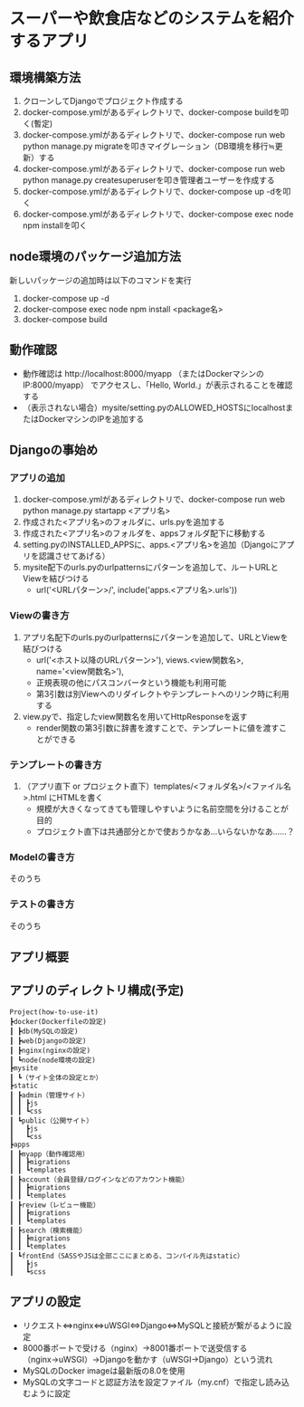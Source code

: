 # スーパーや飲食店などのシステムを紹介するアプリ

## 環境構築方法
1. クローンしてDjangoでプロジェクト作成する<br>
2. docker-compose.ymlがあるディレクトリで、docker-compose buildを叩く(暫定) <br>
3. docker-compose.ymlがあるディレクトリで、docker-compose run web python manage.py migrateを叩きマイグレーション（DB環境を移行≒更新）する<br>
4. docker-compose.ymlがあるディレクトリで、docker-compose run web python manage.py createsuperuserを叩き管理者ユーザーを作成する<br>
5. docker-compose.ymlがあるディレクトリで、docker-compose up -dを叩く<br>
6. docker-compose.ymlがあるディレクトリで、docker-compose exec node npm installを叩く

## node環境のパッケージ追加方法
新しいパッケージの追加時は以下のコマンドを実行  

1. docker-compose up -d  
2. docker-compose exec node npm install <package名>  
3. docker-compose build

## 動作確認
- 動作確認は http://localhost:8000/myapp （またはDockerマシンのIP:8000/myapp） でアクセスし、「Hello, World.」が表示されることを確認する
- （表示されない場合）mysite/setting.pyのALLOWED_HOSTSにlocalhostまたはDockerマシンのIPを追加する

## Djangoの事始め
### アプリの追加
1. docker-compose.ymlがあるディレクトリで、docker-compose run web python manage.py startapp <アプリ名>
2. 作成された<アプリ名>のフォルダに、urls.pyを追加する
3. 作成された<アプリ名>のフォルダを、appsフォルダ配下に移動する
4. setting.pyのINSTALLED_APPSに、apps.<アプリ名>を追加（Djangoにアプリを認識させてあげる）
5. mysite配下のurls.pyのurlpatternsにパターンを追加して、ルートURLとViewを結びつける
    - url('<URLパターン>/', include('apps.<アプリ名>.urls'))

### Viewの書き方
1. アプリ名配下のurls.pyのurlpatternsにパターンを追加して、URLとViewを結びつける
    - url('<ホスト以降のURLパターン>'), views.<view関数名>, name='<view関数名>'),
    - 正規表現の他にパスコンバータという機能も利用可能
    - 第3引数は別Viewへのリダイレクトやテンプレートへのリンク時に利用する
2. view.pyで、指定したview関数名を用いてHttpResponseを返す
    - render関数の第3引数に辞書を渡すことで、テンプレートに値を渡すことができる

### テンプレートの書き方
1. （アプリ直下 or プロジェクト直下）templates/<フォルダ名>/<ファイル名>.html にHTMLを書く
    - 規模が大きくなってきても管理しやすいように名前空間を分けることが目的
    - プロジェクト直下は共通部分とかで使おうかなあ…いらないかなあ……？

### Modelの書き方
そのうち

### テストの書き方
そのうち

## アプリ概要

## アプリのディレクトリ構成(予定)
```
Project(how-to-use-it)
┣docker(Dockerfileの設定)
┃ ┣db(MySQLの設定)
┃ ┣web(Djangoの設定)
┃ ┣nginx(nginxの設定)
┃ ┗node(node環境の設定)
┣mysite
┃ ┗（サイト全体の設定とか）
┣static
┃ ┣admin（管理サイト）
┃ ┃ ┣js
┃ ┃ ┗css
┃ ┗public（公開サイト）
┃   ┣js
┃   ┗css
┣apps
┃ ┣myapp（動作確認用）
┃ ┃ ┣migrations
┃ ┃ ┗templates
┃ ┣account（会員登録/ログインなどのアカウント機能）
┃ ┃ ┣migrations
┃ ┃ ┗templates
┃ ┣review（レビュー機能）
┃ ┃ ┣migrations
┃ ┃ ┗templates
┃ ┣search（検索機能）
┃ ┃ ┣migrations
┃ ┃ ┗templates
┃ ┗frontEnd（SASSやJSは全部ここにまとめる、コンパイル先はstatic）
┃   ┣js
┃   ┗scss
 ```

## アプリの設定
- リクエスト⇔nginx⇔uWSGI⇔Django⇔MySQLと接続が繋がるように設定
- 8000番ポートで受ける（nginx）→8001番ポートで送受信する（nginx→uWSGI）→Djangoを動かす（uWSGI→Django）という流れ
- MySQLのDocker imageは最新版の8.0を使用
- MySQLの文字コードと認証方法を設定ファイル（my.cnf）で指定し読み込むように設定